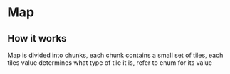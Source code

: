 # Map

## How it works

Map is divided into chunks, each chunk contains a small set of tiles, each tiles value determines what type of tile it is, refer to enum for its value